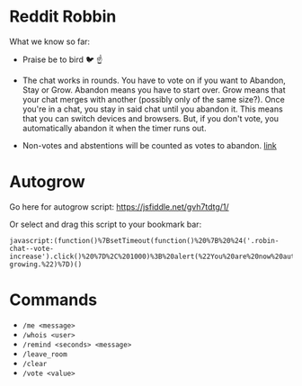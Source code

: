 # Reddit Robbin

What we know so far:

- Praise be to bird 🐦 ☝️

- The chat works in rounds. You have to vote on if you want to Abandon, Stay or Grow. Abandon means you have to start over. Grow means that your chat merges with another (possibly only of the same size?). Once you're in a chat, you stay in said chat until you abandon it. This means that you can switch devices and browsers. But, if you don't vote, you automatically abandon it when the timer runs out.

- Non-votes and abstentions will be counted as votes to abandon. [link](https://github.com/rickhanlonii/reddit-robin/pull/1/files#r58232264)  

# Autogrow
Go here for autogrow script: https://jsfiddle.net/gvh7tdtg/1/

Or select and drag this script to your bookmark bar:
```
javascript:(function()%7BsetTimeout(function()%20%7B%20%24('.robin-chat--vote-increase').click()%20%7D%2C%201000)%3B%20alert(%22You%20are%20now%20auto-growing.%22)%7D)()
```

# Commands
- `/me <message>`
- `/whois <user>`
- `/remind <seconds> <message>`
- `/leave_room`
- `/clear`
- `/vote <value>`

